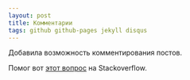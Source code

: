 ```yaml
---
layout: post
title: Комментарии
tags: github github-pages jekyll disqus
---
```


Добавила возможность комментирования постов.

Помог вот [этот вопрос](http://stackoverflow.com/questions/21446165/how-do-i-use-disqus-comments-in-github-pages-blog-markdown) на Stackoverflow.